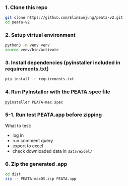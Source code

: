### 1. Clone this repo
```bash
git clone https://github.com/ElinEunjung/peata-v2.git
cd peata-v2
```

### 2. Setup virtual environment
```bash
python3 -m venv venv
source venv/bin/activate
```

### 3. Install dependencies (pyinstaller included in requirements.txt)
```bash
pip install -r requirements.txt
```

### 4. Run PyInstaller with the PEATA.spec file
```bash
pyinstaller PEATA-mac.spec
```

### 5-1. Run test PEATA.app before zipping
What to test: 
- log in
- run comment query
- export to excel
- check downloaded data in `data/excel/`

### 6. Zip the generated .app
```bash
cd dist
zip -r PEATA-macOS.zip PEATA.app
```

